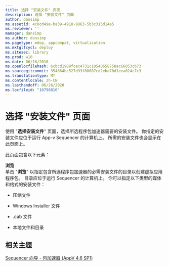 ```yaml
---
title: 选择 "安装文件" 页面
description: 选择 "安装文件" 页面
author: dansimp
ms.assetid: 4c8cd49e-ba39-4918-9863-5b3c315d14a5
ms.reviewer: ''
manager: dansimp
ms.author: dansimp
ms.pagetype: mdop, appcompat, virtualization
ms.mktglfcycl: deploy
ms.sitesec: library
ms.prod: w10
ms.date: 06/16/2016
ms.openlocfilehash: 6cbcd1988fcec4731c10540658758ac66053cb73
ms.sourcegitcommit: 354664bc527d93f80687cd2eba70d1eea024c7c3
ms.translationtype: MT
ms.contentlocale: zh-CN
ms.lasthandoff: 06/26/2020
ms.locfileid: "10798810"
---
```

# 选择 "安装文件" 页面


使用 "**选择安装文件**" 页面，选择所选程序包加速器需要的安装文件。 你指定的安装文件应位于运行 App-v Sequencer 的计算机上。 所需的安装文件也会显示在此页面上。

此页面包含以下元素：

<a href="" id="browse"></a>**浏览**  
单击 "**浏览**" 以指定包含所选程序包加速器的必需安装文件的目录以创建虚拟应用程序包。 目录应位于运行 Sequencer 的计算机上。 你可以指定以下类型的媒体和格式的安装文件：

-   压缩文件

-   Windows Installer 文件

-   .cab 文件

-   本地文件和目录

## 相关主题


[Sequencer 向导 - 包加速器 (AppV 4.6 SP1)](sequencer-wizard---package-accelerator--appv-46-sp1-.md)

 

 





